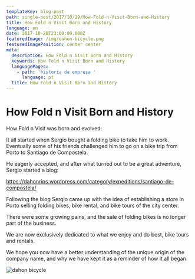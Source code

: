 ```yaml
---
templateKey: blog-post
path: single-post/2017/10/29/How-Fold-n-Visit-Born-and-History
title: How Fold n Visit Born and History
language: en
date: 2017-10-28T23:00:00.000Z
featuredImage: /img/dahon-bicycle.png
featuredImagePosition: center center
meta:
  description: How Fold n Visit Born and History
  keywords: How Fold n Visit Born and History
  languagePages:
    - path: 'historia da empresa '
      language: pt
  title: How Fold n Visit Born and History
---
```

# How Fold n Visit Born and History

How Fold n Visit was born and evolved:

It all started when Sergio bought a folding bike to take him to work. Eventually some of his friends challenged him to go on a bike trip from Porto to Santiago de Compostela.

He eagerly accepted, and after what turned out to be a great adventure, Sergio started a blog:

<https://dahonrips.wordpress.com/category/expeditions/santiago-de-compostela/>

Following the blog Sergio came up with the idea of establishing a store in Porto selling folding bikes, bike rental, and bike tours of the city center.

There were some growing pains, and the sale of folding bikes is no longer part of the business.

We are now exclusively dedicated to what we enjoy and do best, bike tours and rentals.

We hope you now have a better understanding of the unique origin of the company name, and why we have kept it as a reminder of how it all began.

![dahon bicycle](/img/dahon-bicycle.png "dahon bicycle")
